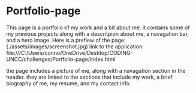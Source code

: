 # Portfolio-page

This page is a portfolio of my work and a bit about me. it contains some of my previous projects along with a descritpion about me, a navagation bar, and a hero image. 
Here is a prefiew of the page:
(./assets/images/screenshot.jpg)
link to the application: file:///C:/Users/conno/OneDrive/Desktop/CODING-UNCC/challenges/Portfolio-page/index.html 

the page includes a picture of me, along with a navagation section in the header. they are linked to the sections that include my work, a brief biography of me, my resume, and my contact info. 